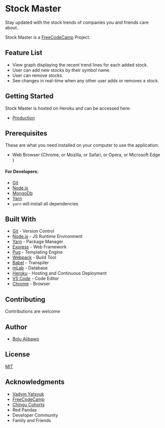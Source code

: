 # Stock Master

Stay updated with the stock trends of companies you and friends care about..

Stock Master is a [FreeCodeCamp](https://www.freecodecamp.org/) Project.


## Feature List
* View graph displaying the recent trend lines for each added stock.
* User can add new stocks by their symbol name.
* User can remove stocks.
* See changes in real-time when any other user adds or removes a stock.


## Getting Started
Stock Master is hosted on Heroku and can be accessed here:
- [Production](https://the-stock-master.herokuapp.com/)


## Prerequisites
 These are what you need installed on your computer to use the application:

 - Web Browser (Chrome, or Mozilla, or Safari, or Opera, or Microsoft Edge )

 #### For Developers:
 - [Git](https://git-scm.com/)
 - [Node.js](https://nodejs.org/en/download/)
 - [MongoDb](https://www.mongodb.com/download-center#community)
 - [Yarn](https://yarnpkg.com/en/docs/install)
 - ``` yarn ``` will install all dependencies


## Built With

- [Git](https://git-scm.com/) - Version Control
- [Node.js](https://nodejs.org/) - JS Runtime Environment
- [Yarn](https://yarnpkg.com) - Package Manager
- [Express](https://expressjs.com/en/starter/installing.html) - Web Framework
- [Pug](https://pugjs.org/api/getting-started.html) - Templating Engine
- [Webpack](https://webpack.js.org/) - Build Tool
- [Babel](https://babeljs.io/) - Transpiler
- [mLab](https://mlab.com/) - Database
- [Heroku](https://heroku.com) - Hosting and Continuous Deployment
- [VS Code](https://code.visualstudio.com/) - Code Editor
- [Chrome](https://www.google.com/chrome/browser/desktop/index.html) - Browser


## Contributing

Contributions are welcome


## Author

* [Bolu Ajibawo](https://github.com/ajibs)


## License

[MIT](https://github.com/ajibs/stock-master/blob/master/LICENSE)


## Acknowledgments
* [Vadym Yatsyuk](https://github.com/VadimDez/watchstocks)
* [FreeCodeCamp](https://www.freecodecamp.org/)
* [Chingu Cohorts](https://chingu-cohorts.github.io/chingu-directory/)
* Red Pandas
* Developer Community
* Family and Friends
